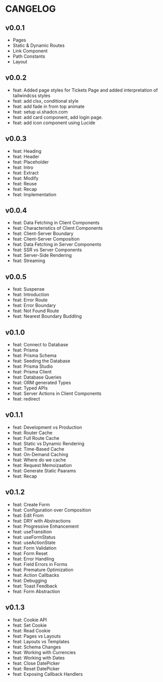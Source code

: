 # CANGELOG

## v0.0.1

- Pages
- Static & Dynamic Routes
- Link Component
- Path Constants
- Layout

## v0.0.2

- feat: Added page styles for Tickets Page and added interpretation of tailwindcss styles
- feat: add clsx, conditional style
- feat: add fade in from top animate
- feat: setup ui.shadcn.com
- feat: add card component, add login page.
- feat: add icon component using Lucide

## v0.0.3

- feat: Heading
- feat: Header
- feat: Placeholder
- feat: Intro
- feat: Extract
- feat: Modify
- feat: Reuse
- feat: Recap
- feat: Implementation

## v0.0.4

- feat: Data Fetching in Client Components
- feat: Characteristics of Client Components
- feat: Client-Server Boundary
- feat: Client-Server Composition
- feat: Data Fetching in Server Components
- feat: SSR vs Server Components
- feat: Server-Side Rendering
- feat: Streaming

## v0.0.5

- feat: Suspense
- feat: Introduction
- feat: Error Route
- feat: Error Boundary
- feat: Not Found Route
- feat: Nearest Boundary Buddling

## v0.1.0

- feat: Connect to Database
- feat: Prisma
- feat: Prisma Schema
- feat: Seeding the Database
- feat: Prisma Studio
- feat: Prisma Client
- feat: Database Queries
- feat: ORM generated Types
- feat: Typed APIs
- feat: Server Actions in Client Components
- feat: redirect


## v0.1.1

- feat: Development vs Production
- feat: Router Cache
- feat: Full Route Cache
- feat: Static vs Dynamic Rendering
- feat: Time-Based Cache
- feat: On-Demand Caching
- feat: Where do we cache
- feat: Request Memoizaation
- feat: Generate Static Paarams
- feat: Recap

## v0.1.2

- feat: Create Form
- feat: Configuration over Composition
- feat: Edit From
- feat: DRY with Abstractions
- feat: Progressive Enhancement
- feat: useTransition
- feat: useFormStatus
- feat: useActionState
- feat: Form Validation
- feat: Form Reset
- feat: Error Handling
- feat: Field Errors in Forms
- feat: Premature Optimization
- feat: Action Callbacks
- feat: Debugging
- feat: Toast Feedback
- feat: Form Abstraction

## v0.1.3

- feat: Cookie API
- feat: Set Cookie
- feat: Read Cookie
- feat: Pages vs Layouts
- feat: Layouts vs Templates
- feat: Schema Changes
- feat: Working with Currencies
- feat: Working with Dates
- feat: Close DatePicker
- feat: Reset DatePicker
- feat: Exposing Callback Handlers
